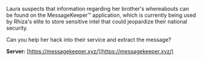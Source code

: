 Laura suspects that information regarding her brother's whereabouts can be found on the MessageKeeper™ application, which is currently being used by Rhiza's elite to store sensitive intel that could jeopardize their national security.

Can you help her hack into their service and extract the message?

**Server:** [https://messagekeeper.xyz/](https://messagekeeper.xyz/)
